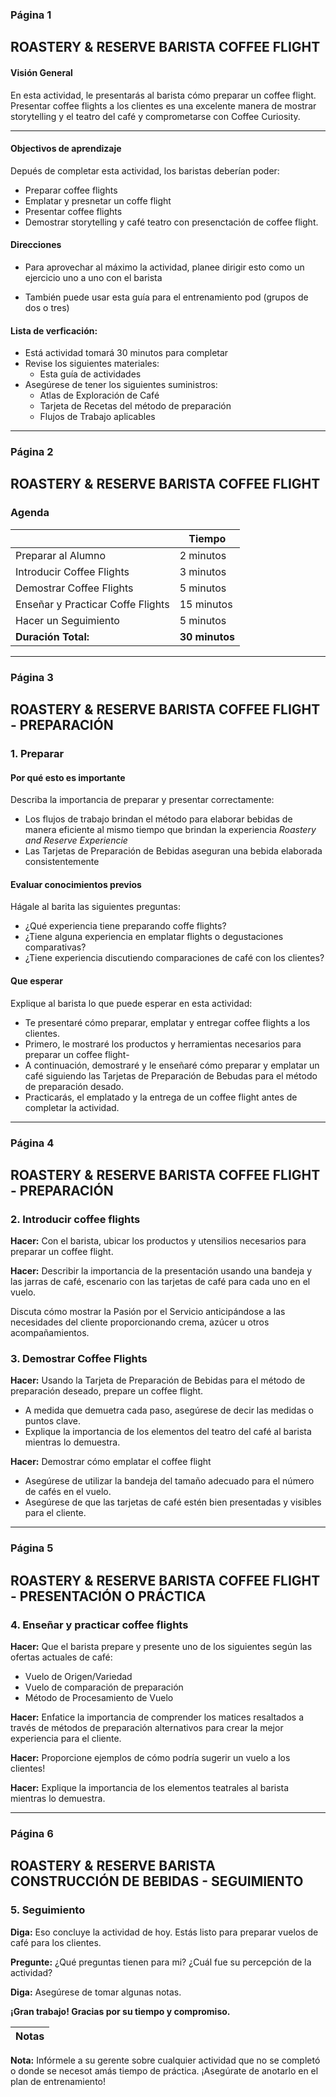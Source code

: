 ### Página 1

## ROASTERY & RESERVE BARISTA COFFEE FLIGHT

#### Visión General
En esta actividad, le presentarás al barista cómo preparar un coffee flight. Presentar coffee flights a los clientes es una excelente manera de mostrar storytelling y el teatro del café y comprometarse con Coffee Curiosity.

---
#### Objectivos de aprendizaje

Depués de completar esta actividad, los baristas deberían poder:

- Preparar coffee flights
- Emplatar y presnetar un coffe flight
- Presentar coffee flights
- Demostrar storytelling y café teatro con presenctación de coffee flight.

#### Direcciones

- Para aprovechar al máximo la actividad, planee dirigir esto como un ejercicio uno a uno con el barista

- También puede usar esta guía para el entrenamiento pod (grupos de dos o tres)

#### Lista de verficación:

- Está actividad tomará 30 minutos para completar
- Revise los siguientes materiales:
  - Esta guía de actividades
- Asegúrese de tener los siguientes suministros:
  - Atlas de Exploración de Café
  - Tarjeta de Recetas del método de preparación
  - Flujos de Trabajo aplicables
---
### Página 2

## ROASTERY & RESERVE BARISTA COFFEE FLIGHT

### Agenda

|   | **Tiempo** |
| - | ---------- |
| Preparar al Alumno | 2 minutos |
| Introducir Coffee Flights | 3 minutos |
| Demostrar Coffee Flights | 5 minutos |
| Enseñar y Practicar Coffe Flights | 15 minutos |
| Hacer un Seguimiento | 5 minutos |
| **Duración Total:** | **30 minutos** |
---
### Página 3

## ROASTERY & RESERVE BARISTA COFFEE FLIGHT - PREPARACIÓN
### 1. Preparar
#### Por qué esto es importante
Describa la importancia de preparar y presentar correctamente:
- Los flujos de trabajo brindan el método para elaborar bebidas de manera eficiente al mismo tiempo que brindan la experiencia _Roastery and Reserve Experiencie_
- Las Tarjetas de Preparación de Bebidas aseguran una bebida elaborada consistentemente

#### Evaluar conocimientos previos
Hágale al barita las siguientes preguntas:
- ¿Qué experiencia tiene preparando coffe flights?
- ¿Tiene alguna experiencia en emplatar flights o degustaciones comparativas?
- ¿Tiene experiencia discutiendo comparaciones de café con los clientes?

#### Que esperar
Explique al barista lo que puede esperar en esta actividad:
- Te presentaré cómo preparar, emplatar y entregar coffee flights a los clientes.
- Primero, le mostraré los productos y herramientas necesarios para preparar un coffee flight-
- A continuación, demostraré y le enseñaré cómo preparar y emplatar un café siguiendo las Tarjetas de Preparación de Bebudas para el método de preparación desado.
- Practicarás, el emplatado y la entrega de un coffee flight antes de completar la actividad.
---
### Página 4

## ROASTERY & RESERVE BARISTA COFFEE FLIGHT - PREPARACIÓN
### 2. Introducir coffee flights

**Hacer:** Con el barista, ubicar los productos y utensilios necesarios para preparar un coffee flight.

**Hacer:** Describir la importancia de la presentación usando una bandeja y las jarras de café, escenario con las tarjetas de café para cada uno en el vuelo.

Discuta cómo mostrar la Pasión por el Servicio anticipándose a las necesidades del cliente proporcionando crema, azúcer u otros acompañamientos.

### 3. Demostrar Coffee Flights

**Hacer:** Usando la Tarjeta de Preparación de Bebidas para el método de preparación deseado, prepare un coffee flight.

- A medida que demuetra cada paso, asegúrese de decir las medidas o puntos clave.
- Explique la importancia de los elementos del teatro del café al barista mientras lo demuestra.

**Hacer:** Demostrar cómo emplatar el coffee flight
- Asegúrese de utilizar la bandeja del tamaño adecuado para el número de cafés en el vuelo.
- Asegúrese de que las tarjetas de café estén bien presentadas y visibles para el cliente.
---
### Página 5

## ROASTERY & RESERVE BARISTA COFFEE FLIGHT - PRESENTACIÓN O PRÁCTICA
### 4. Enseñar y practicar coffee flights

**Hacer:** Que el barista prepare y presente uno de los siguientes según las ofertas actuales de café:
- Vuelo de Origen/Variedad
- Vuelo de comparación de preparación
- Método de Procesamiento de Vuelo

**Hacer:** Enfatice la importancia de comprender los matices resaltados a través de métodos de preparación alternativos para crear la mejor experiencia para el cliente.

**Hacer:** Proporcione ejemplos de cómo podría sugerir un vuelo a los clientes!

**Hacer:** Explique la importancia de los elementos teatrales al barista mientras lo demuestra.

---
### Página 6

## ROASTERY & RESERVE BARISTA CONSTRUCCIÓN DE BEBIDAS - SEGUIMIENTO

### 5. Seguimiento

**Diga:** Eso concluye la actividad de hoy. Estás listo para preparar vuelos de café para los clientes.

**Pregunte:** ¿Qué preguntas tienen para mi? ¿Cuál fue su percepción de la actividad?

**Diga:** Asegúrese de tomar algunas notas.

**¡Gran trabajo! Gracias por su tiempo y compromiso.**

| **Notas** |
| - |

**Nota:** Infórmele a su gerente sobre cualquier actividad que no se completó o donde se necesot amás tiempo de práctica. ¡Asegúrate de anotarlo en el plan de entrenamiento!